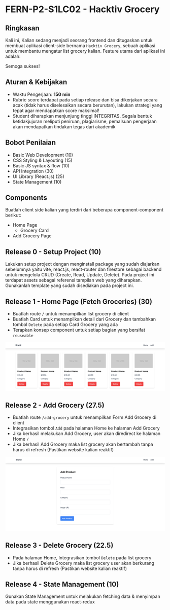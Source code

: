 # FERN-P2-S1LC02 - Hacktiv Grocery

## Ringkasan

Kali ini, Kalian sedang menjadi seorang frontend dan ditugaskan untuk membuat aplikasi client-side bernama `Hacktiv Grocery`, sebuah aplikasi untuk membantu mengatur list grocery kalian. Feature utama dari aplikasi ini adalah:

Semoga sukses!

## Aturan & Kebijakan

-   Waktu Pengerjaan: **150 min**
-   Rubric score terdapat pada setiap release dan bisa dikerjakan secara acak (tidak harus diselesaikan secara berurutan), lakukan strategi yang tepat agar mendapatkan score maksimal!
-   Student diharapkan menjunjung tinggi INTEGRITAS. Segala bentuk ketidakjujuran meliputi peniruan, plagiarisme, pemalsuan pengerjaan akan mendapatkan tindakan tegas dari akademik

## Bobot Penilaian

-   Basic Web Development (10)
-   CSS Styling & Layouting (15)
-   Basic JS syntax & flow (10)
-   API Integration (30)
-   UI Library (React.js) (25)
-   State Management (10)

## Components

Buatlah client side kalian yang terdiri dari beberapa component-component berikut:

-   Home Page
    -   Grocery Card
-   Add Grocery Page

## Release 0 - Setup Project (10)

Lakukan setup project dengan menginstall package yang sudah diajarkan sebelumnya yaitu vite, react.js, react-router dan firestore sebagai backend untuk mengelola CRUD (Create, Read, Update, Delete). Pada project ini terdapat assets sebagai referensi tampilan web yang diharapkan. Gunakanlah template yang sudah disediakan pada project ini.

## Release 1 - Home Page (Fetch Groceries) (30)

-   Buatlah route `/` untuk menampilkan list grocery di client
-   Buatlah Card untuk menampilkan detail dari Grocery dan tambahkan tombol `Delete` pada setiap Card Grocery yang ada
-   Terapkan konsep component untuk setiap bagian yang bersifat `reuseable`

![release-3](./result/home.png)

## Release 2 - Add Grocery (27.5)

-   Buatlah route `/add-grocery` untuk menampilkan Form Add Grocery di client
-   Integrasikan tombol `Add` pada halaman Home ke halaman Add Grocery
-   Jika berhasil melakukan Add Grocery, user akan diredirect ke halaman Home `/`
-   Jika berhasil Add Grocery maka list grocery akan bertambah tanpa harus di refresh (Pastikan website kalian reaktif)

![release-4](./result/add.png)

## Release 3 - Delete Grocery (22.5)

-   Pada halaman Home, Integrasikan tombol `Delete` pada list grocery
-   Jika berhasil Delete Grocery maka list grocery user akan berkurang tanpa harus di refresh (Pastikan website kalian reaktif)

## Release 4 - State Management (10)

Gunakan State Management untuk melakukan fetching data & menyimpan data pada state menggunakan react-redux
